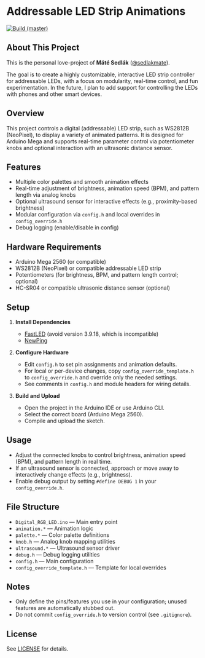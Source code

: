 # Addressable LED Strip Animations

[![Build (master)](https://github.com/sedlakmate/digital-rgb-led-strip/actions/workflows/build.yml/badge.svg?branch=master)](https://github.com/szedlakmate/digital-rgb-led-strip/actions/workflows/build.yml)

## About This Project

This is the personal love-project of **Máté Sedlák** ([@sedlakmate](https://github.com/sedlakmate)).

The goal is to create a highly customizable, interactive LED strip controller for addressable LEDs, with a focus on modularity, real-time control, and fun experimentation. In the future, I plan to add support for controlling the LEDs with phones and other smart devices.

## Overview

This project controls a digital (addressable) LED strip, such as WS2812B (NeoPixel), to display a variety of animated patterns. It is designed for Arduino Mega and supports real-time parameter control via potentiometer knobs and optional interaction with an ultrasonic distance sensor.

## Features

- Multiple color palettes and smooth animation effects
- Real-time adjustment of brightness, animation speed (BPM), and pattern length via analog knobs
- Optional ultrasound sensor for interactive effects (e.g., proximity-based brightness)
- Modular configuration via `config.h` and local overrides in `config_override.h`
- Debug logging (enable/disable in config)

## Hardware Requirements

- Arduino Mega 2560 (or compatible)
- WS2812B (NeoPixel) or compatible addressable LED strip
- Potentiometers (for brightness, BPM, and pattern length control; optional)
- HC-SR04 or compatible ultrasonic distance sensor (optional)

## Setup

1. **Install Dependencies**
   - [FastLED](https://github.com/FastLED/FastLED) (avoid version 3.9.18, which is incompatible)
   - [NewPing](https://bitbucket.org/teckel12/arduino-new-ping/wiki/Home)

2. **Configure Hardware**
   - Edit `config.h` to set pin assignments and animation defaults.
   - For local or per-device changes, copy `config_override_template.h` to `config_override.h` and override only the needed settings.
   - See comments in `config.h` and module headers for wiring details.

3. **Build and Upload**
   - Open the project in the Arduino IDE or use Arduino CLI.
   - Select the correct board (Arduino Mega 2560).
   - Compile and upload the sketch.

## Usage

- Adjust the connected knobs to control brightness, animation speed (BPM), and pattern length in real time.
- If an ultrasound sensor is connected, approach or move away to interactively change effects (e.g., brightness).
- Enable debug output by setting `#define DEBUG 1` in your `config_override.h`.

## File Structure

- `Digital_RGB_LED.ino` — Main entry point
- `animation.*` — Animation logic
- `palette.*` — Color palette definitions
- `knob.h` — Analog knob mapping utilities
- `ultrasound.*` — Ultrasound sensor driver
- `debug.h` — Debug logging utilities
- `config.h` — Main configuration
- `config_override_template.h` — Template for local overrides

## Notes

- Only define the pins/features you use in your configuration; unused features are automatically stubbed out.
- Do not commit `config_override.h` to version control (see `.gitignore`).

## License

See [LICENSE](LICENSE) for details.
